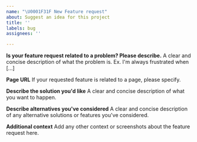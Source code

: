 ```yaml
---
name: "\U0001F31F New Feature request"
about: Suggest an idea for this project
title: ''
labels: bug
assignees: ''

---
```


**Is your feature request related to a problem? Please describe.**
A clear and concise description of what the problem is. Ex. I'm always frustrated when [...]

**Page URL**
If your requested feature is related to a page, please specify.

**Describe the solution you'd like**
A clear and concise description of what you want to happen.

**Describe alternatives you've considered**
A clear and concise description of any alternative solutions or features you've considered.

**Additional context**
Add any other context or screenshots about the feature request here.
